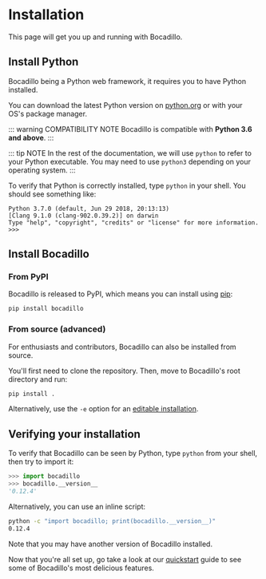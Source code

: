 # Installation

This page will get you up and running with Bocadillo.

## Install Python

Bocadillo being a Python web framework, it requires you to have Python installed.

You can download the latest Python version on [python.org](https://www.python.org/downloads/) or with your OS's package manager.

::: warning COMPATIBILITY NOTE
Bocadillo is compatible with **Python 3.6 and above**.
:::

::: tip NOTE
In the rest of the documentation, we will use `python` to refer to your Python executable. You may need to use `python3` depending on your operating system.
:::

To verify that Python is correctly installed, type `python` in your shell. You should see something like:

```
Python 3.7.0 (default, Jun 29 2018, 20:13:13) 
[Clang 9.1.0 (clang-902.0.39.2)] on darwin
Type "help", "copyright", "credits" or "license" for more information.
>>> 
```

## Install Bocadillo

### From PyPI

Bocadillo is released to PyPI, which means you can install using [pip](https://pip.pypa.io/en/stable/):

```bash
pip install bocadillo
```

### From source (advanced)

For enthusiasts and contributors, Bocadillo can also be installed from source.

You'll first need to clone the repository. Then, move to Bocadillo's root directory and run:

```bash
pip install .
```

Alternatively, use the `-e` option for an [editable installation](https://pip.pypa.io/en/stable/reference/pip_install/#editable-installs).

## Verifying your installation

To verify that Bocadillo can be seen by Python, type `python` from your shell, then try to import it:

```python
>>> import bocadillo
>>> bocadillo.__version__
'0.12.4'
```

Alternatively, you can use an inline script:
```bash
python -c "import bocadillo; print(bocadillo.__version__)"
0.12.4
```

Note that you may have another version of Bocadillo installed.

Now that you're all set up, go take a look at our [quickstart](./quickstart.md) guide to see some of Bocadillo's most delicious features.

